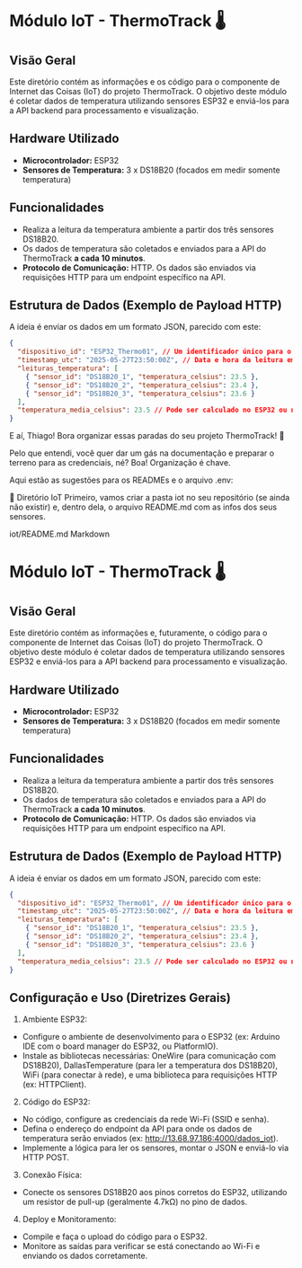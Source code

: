 # Módulo IoT - ThermoTrack 🌡️

## Visão Geral
Este diretório contém as informações e os código para o componente de Internet das Coisas (IoT) do projeto ThermoTrack. O objetivo deste módulo é coletar dados de temperatura utilizando sensores ESP32 e enviá-los para a API backend para processamento e visualização.

## Hardware Utilizado
- **Microcontrolador:** ESP32
- **Sensores de Temperatura:** 3 x DS18B20 (focados em medir somente temperatura)

## Funcionalidades
- Realiza a leitura da temperatura ambiente a partir dos três sensores DS18B20.
- Os dados de temperatura são coletados e enviados para a API do ThermoTrack **a cada 10 minutos**.
- **Protocolo de Comunicação:** HTTP. Os dados são enviados via requisições HTTP para um endpoint específico na API.

## Estrutura de Dados (Exemplo de Payload HTTP)
A ideia é enviar os dados em um formato JSON, parecido com este:

```json
{
  "dispositivo_id": "ESP32_Thermo01", // Um identificador único para o seu ESP32
  "timestamp_utc": "2025-05-27T23:50:00Z", // Data e hora da leitura em UTC ( padrão ISO 8601)
  "leituras_temperatura": [
    { "sensor_id": "DS18B20_1", "temperatura_celsius": 23.5 },
    { "sensor_id": "DS18B20_2", "temperatura_celsius": 23.4 },
    { "sensor_id": "DS18B20_3", "temperatura_celsius": 23.6 }
  ],
  "temperatura_media_celsius": 23.5 // Pode ser calculado no ESP32 ou no backend
}
``` 

E aí, Thiago! Bora organizar essas paradas do seu projeto ThermoTrack! 🚀

Pelo que entendi, você quer dar um gás na documentação e preparar o terreno para as credenciais, né? Boa! Organização é chave.

Aqui estão as sugestões para os READMEs e o arquivo .env:

📁 Diretório IoT
Primeiro, vamos criar a pasta iot no seu repositório (se ainda não existir) e, dentro dela, o arquivo README.md com as infos dos seus sensores.

iot/README.md
Markdown

# Módulo IoT - ThermoTrack 🌡️

## Visão Geral
Este diretório contém as informações e, futuramente, o código para o componente de Internet das Coisas (IoT) do projeto ThermoTrack. O objetivo deste módulo é coletar dados de temperatura utilizando sensores ESP32 e enviá-los para a API backend para processamento e visualização.

## Hardware Utilizado
- **Microcontrolador:** ESP32
- **Sensores de Temperatura:** 3 x DS18B20 (focados em medir somente temperatura)

## Funcionalidades
- Realiza a leitura da temperatura ambiente a partir dos três sensores DS18B20.
- Os dados de temperatura são coletados e enviados para a API do ThermoTrack **a cada 10 minutos**.
- **Protocolo de Comunicação:** HTTP. Os dados são enviados via requisições HTTP para um endpoint específico na API.

## Estrutura de Dados (Exemplo de Payload HTTP)
A ideia é enviar os dados em um formato JSON, parecido com este:

```json
{
  "dispositivo_id": "ESP32_Thermo01", // Um identificador único para o seu ESP32
  "timestamp_utc": "2025-05-27T23:50:00Z", // Data e hora da leitura em UTC ( padrão ISO 8601)
  "leituras_temperatura": [
    { "sensor_id": "DS18B20_1", "temperatura_celsius": 23.5 },
    { "sensor_id": "DS18B20_2", "temperatura_celsius": 23.4 },
    { "sensor_id": "DS18B20_3", "temperatura_celsius": 23.6 }
  ],
  "temperatura_media_celsius": 23.5 // Pode ser calculado no ESP32 ou no backend
}
```

## Configuração e Uso (Diretrizes Gerais)
1. Ambiente ESP32:
- Configure o ambiente de desenvolvimento para o ESP32 (ex: Arduino IDE com o board manager do ESP32, ou PlatformIO).
- Instale as bibliotecas necessárias: OneWire (para comunicação com DS18B20), DallasTemperature (para ler a temperatura dos DS18B20), WiFi (para conectar à rede), e uma biblioteca para requisições HTTP (ex: HTTPClient).

2. Código do ESP32:
- No código, configure as credenciais da rede Wi-Fi (SSID e senha).
- Defina o endereço do endpoint da API para onde os dados de temperatura serão enviados (ex: http://13.68.97.186:4000/dados_iot).
- Implemente a lógica para ler os sensores, montar o JSON e enviá-lo via HTTP POST.

3. Conexão Física:
- Conecte os sensores DS18B20 aos pinos corretos do ESP32, utilizando um resistor de pull-up (geralmente 4.7kΩ) no pino de dados.

4. Deploy e Monitoramento:
- Compile e faça o upload do código para o ESP32.
- Monitore as saídas para verificar se está conectando ao Wi-Fi e enviando os dados corretamente.

